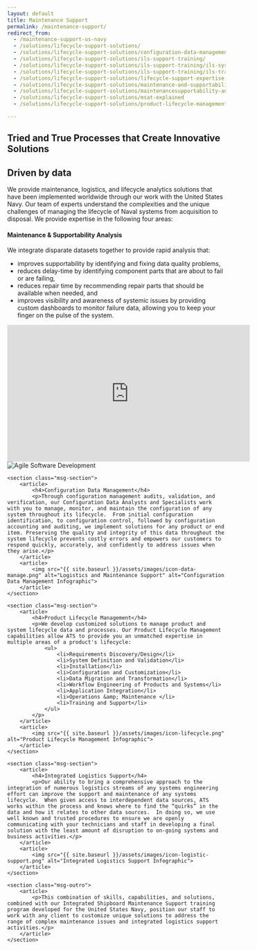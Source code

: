 ```yaml
---
layout: default
title: Maintenance Support
permalink: /maintenance-support/
redirect_from: 
  - /maintenance-support-us-navy
  - /solutions/lifecycle-support-solutions/
  - /solutions/lifecycle-support-solutions/configuration-data-management
  - /solutions/lifecycle-support-solutions/ils-support-training/
  - /solutions/lifecycle-support-solutions/ils-support-training/ils-systems-support
  - /solutions/lifecycle-support-solutions/ils-support-training/ils-training-services
  - /solutions/lifecycle-support-solutions/lifecycle-support-expertise-credentials
  - /solutions/lifecycle-support-solutions/maintenance-and-supportability-analysis-0
  - /solutions/lifecycle-support-solutions/maintenancesupportability-analysis/maintenancesupportability
  - /solutions/lifecycle-support-solutions/msat-explained
  - /solutions/lifecycle-support-solutions/product-lifecycle-management

---
```


<article class="hero hero--msg">
    <div class="hero__content hero__content--short">
        <h2 class="hero__title">Tried and True Processes that Create <strong>Innovative Solutions</strong></h2>
    </div>
</article>


<div class="msg-container">
	<section class="msg-intro">
	    <article>
	        <h2>Driven by data</h2>
	        <p>We provide maintenance, logistics, and lifecycle analytics solutions that have been implemented worldwide through our work with the United States Navy.  Our team of experts understand the complexities and the unique challenges of managing the lifecycle of Naval systems from acquisition to disposal. We provide expertise in the following four areas:</p>
	    </article>
	</section>
    <section class="msg-section">
        <article>
            <h4>Maintenance &amp; Supportability Analysis</h4>
            <p>We integrate disparate datasets together to provide rapid analysis that:
	            <ul>
		            <li>improves supportability by identifying and fixing data quality problems,</li>
		            <li>reduces delay-time by identifying component parts that are about to fail or are failing,</li>
		            <li>reduces repair time by recommending repair parts that should be available when needed, and</li>
		            <li>improves visibility and awareness of systemic issues by providing custom dashboards to monitor failure data, allowing you to keep your finger on the pulse of the system.</li>
	        	</ul>
    	    </p>
    	    <iframe width="560" height="315" src="https://www.youtube.com/embed/CHj8gIbiP40" frameborder="0" allowfullscreen></iframe>
        </article>
        <article>
            <img src="{{ site.baseurl }}/assets/images/icon-support.png" alt="Agile Software Development" alt="Maintenance and Support Analysis Infographic">
        </article>
    </section>

	<section class="msg-section">
	    <article>
	        <h4>Configuration Data Management</h4>
	        <p>Through configuration management audits, validation, and verification, our Configuration Data Analysts and Specialists work with you to manage, monitor, and maintain the configuration of any system throughout its lifecycle.  From initial configuration identification, to configuration control, followed by configuration accounting and auditing, we implement solutions for any product or end item. Preserving the quality and integrity of this data throughout the system lifecycle prevents costly errors and empowers our customers to respond quickly, accurately, and confidently to address issues when they arise.</p>
	    </article>
	    <article>
	        <img src="{{ site.baseurl }}/assets/images/icon-data-manage.png" alt="Logistics and Maintenance Support" alt="Configuration Data Management Infographic">
	    </article>
	</section>

	<section class="msg-section">
	    <article>
	        <h4>Product Lifecycle Management</h4>
	        <p>We develop customized solutions to manage product and system lifecycle data and processes. Our Product Lifecycle Management capabilities allow ATS to provide you an unmatched expertise in multiple areas of a product's lifecycle:
				<ul>
					<li>Requirements Discovery/Design</li>
					<li>System Definition and Validation</li>
					<li>Installation</li>
					<li>Configuration and Customization</li>
					<li>Data Migration and Transformation</li>
					<li>Workflow Engineering of Products and Systems</li>
					<li>Application Integration</li>
					<li>Operations &amp; Maintenance </li>
					<li>Training and Support</li>
				</ul>
			</p>
	    </article>
	    <article>
	        <img src="{{ site.baseurl }}/assets/images/icon-lifecycle.png" alt="Product Lifecycle Management Infographic">
	    </article>
	</section>

	<section class="msg-section">
	    <article>
	        <h4>Integrated Logistics Support</h4>
	        <p>Our ability to bring a comprehensive approach to the integration of numerous logistics streams of any systems engineering effort can improve the support and maintenance of any systems lifecycle.  When given access to interdependent data sources, ATS works within the process and knows where to find the “quirks” in the data and how it relates to other data sources.  In doing so, we use well known and trusted procedures to ensure we are openly communicating with your technicians and staff in developing a final solution with the least amount of disruption to on-going systems and business activities.</p>
	    </article>
	    <article>
	        <img src="{{ site.baseurl }}/assets/images/icon-logistic-support.png" alt="Integrated Logistics Support Infographic">
	    </article>
	</section>

	<section class="msg-outro">
		<article>
			<p>This combination of skills, capabilities, and solutions, combined with our Integrated Shipboard Maintenance Support training program developed for the United States Navy, position our staff to work with any client to customize unique solutions to address the range of complex maintenance issues and integrated logistics support activities.</p>
		</article>
	</section>
</div>
